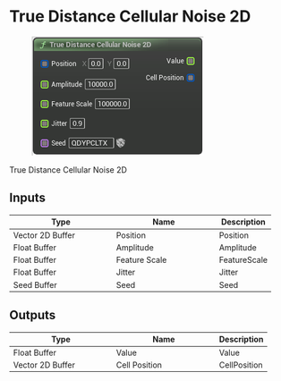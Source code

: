 # True Distance Cellular Noise 2D

<div align="left" data-full-width="false">

<figure><img src="True_Distance_Cellular_Noise_2D.png" alt=""><figcaption></figcaption></figure>

</div>

True Distance Cellular Noise 2D

## Inputs

<table>
<thead><tr><th width="170">Type</th><th width="170">Name</th><th>Description</th></tr></thead>
<tbody>
<tr><td>Vector 2D Buffer</td><td>Position</td><td>Position</td></tr>
<tr><td>Float Buffer</td><td>Amplitude</td><td>Amplitude</td></tr>
<tr><td>Float Buffer</td><td>Feature Scale</td><td>FeatureScale</td></tr>
<tr><td>Float Buffer</td><td>Jitter</td><td>Jitter</td></tr>
<tr><td>Seed Buffer</td><td>Seed</td><td>Seed</td></tr>
</tbody>
</table>

## Outputs

<table>
<thead><tr><th width="170">Type</th><th width="170">Name</th><th>Description</th></tr></thead>
<tbody>
<tr><td>Float Buffer</td><td>Value</td><td>Value</td></tr>
<tr><td>Vector 2D Buffer</td><td>Cell Position</td><td>CellPosition</td></tr>
</tbody>
</table>
